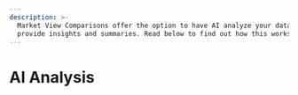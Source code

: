 ```yaml
---
description: >-
  Market View Comparisons offer the option to have AI analyze your data and
  provide insights and summaries. Read below to find out how this works.
---
```


# AI Analysis

